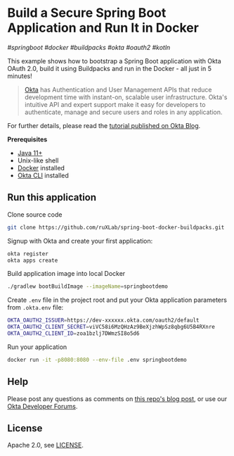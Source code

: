 
Build a Secure Spring Boot Application and Run It in Docker
=========================
_#springboot #docker #buildpacks #okta #oauth2 #kotln_

This example shows how to bootstrap a Spring Boot application with Okta OAuth 2.0, build it using Buildpacks and run in the Docker - all just in 5 minutes!


> [Okta](https://developer.okta.com/) has Authentication and User Management APIs that reduce development time with instant-on, scalable user infrastructure. Okta's intuitive API and expert support make it easy for developers to authenticate, manage and secure users and roles in any application.

For further details, please read the [tutorial published on Okta Blog][article].

**Prerequisites**
* [Java 11+][java11]
* Unix-like shell
* [Docker][install-docker] installed
* [Okta CLI][okta-cli] installed


## Run this application

Clone source code
```bash
git clone https://github.com/ruXLab/spring-boot-docker-buildpacks.git
```

Signup with Okta and create your first application:
```bash
okta register
okta apps create
```

Build application image into local Docker
```sh
./gradlew bootBuildImage --imageName=springbootdemo
```

Create `.env` file in the project root and put your Okta application parameters from `.okta.env` file:
```sh
OKTA_OAUTH2_ISSUER=https://dev-xxxxxx.okta.com/oauth2/default
OKTA_OAUTH2_CLIENT_SECRET=viVC58i6MzQHzAz9BeXjzhWpSz8qbg6U5B4RXnre
OKTA_OAUTH2_CLIENT_ID=zoa1bzlj7DWmzSI8o5d6
```

Run your application
```sh
docker run -it -p8080:8080 --env-file .env springbootdemo 
```


## Help
Please post any questions as comments on [this repo's blog post][article], or use our [Okta Developer Forums](https://devforum.okta.com/).


## License
Apache 2.0, see [LICENSE](LICENSE).


[article]: https://developer.okta.com/blog/2020/11/21/spring-boot-docker
[okta-cli]: https://github.com/okta/okta-cli
[install-docker]: https://docs.docker.com/get-docker/
[java11]: https://adoptopenjdk.net/

